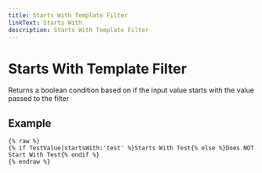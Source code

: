 ```yaml
---
title: Starts With Template Filter
linkText: Starts With
description: Starts With Template Filter
---
```


# Starts With Template Filter

Returns a boolean condition based on if the input value starts with the value passed to the filter

## Example

```text
{% raw %}
{% if TestValue|startsWith:'test' %}Starts With Test{% else %}Does NOT Start With Test{% endif %}
{% endraw %}
```
